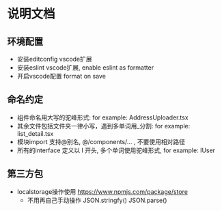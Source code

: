 # 说明文档

## 环境配置

- 安装editconfig vscode扩展
- 安装eslint vscode扩展, enable eslint as formatter
- 开启vscode配置 format on save

## 命名约定

- 组件命名用大写的驼峰形式: for example: AddressUploader.tsx
- 其余文件包括文件夹一律小写，遇到多单词用_分割: for example: list_detail.tsx
- 模块import 支持@别名, @/components/... , 不要使用相对路径
- 所有的interface 定义以 I 开头, 多个单词使用驼峰形式, for example: IUser

## 第三方包

- localstorage操作使用 <https://www.npmjs.com/package/store>
  - 不用再自己手动操作 JSON.stringfy() JSON.parse()
